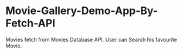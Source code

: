 # Movie-Gallery-Demo-App-By-Fetch-API
 Movies fetch from Movies Database API.
 User can Search his favourite Movie.

